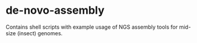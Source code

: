 de-novo-assembly
================

Contains shell scripts with example usage of NGS assembly tools for mid-size (insect) genomes.
